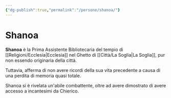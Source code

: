 ```yaml
---
{"dg-publish":true,"permalink":"/persone/shanoa/"}
---
```


# Shanoa

**Shanoa** è la Prima Assistente Bibliotecaria del tempio di [[Religioni/Ecclesia\|Ecclesia]] nel Ghetto di [[Città/La Soglia\|La Soglia]], pur non essendo originaria della città. 

Tuttavia, afferma di non avere ricordi della sua vita precedente a causa di una perdita di memoria quasi totale. 

Shanoa si è rivelata un'abile combattente, oltre ad avere dimostrato di avere accesso a incantesimi da Chierico. 

